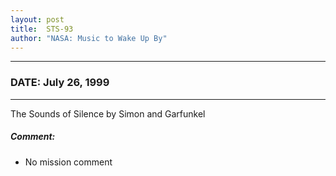 ```yaml
---
layout: post
title:  STS-93
author: "NASA: Music to Wake Up By"
---
```


----
### DATE: July 26, 1999
----
The Sounds of Silence by Simon and Garfunkel

##### Comment:
* No mission comment

